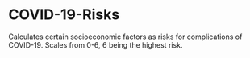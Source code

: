 # COVID-19-Risks
Calculates certain socioeconomic factors as risks for complications of COVID-19. Scales from 0-6, 6 being the highest risk.
